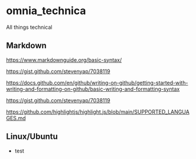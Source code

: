 # omnia_technica
All things technical

## Markdown
https://www.markdownguide.org/basic-syntax/

https://gist.github.com/stevenyap/7038119

https://docs.github.com/en/github/writing-on-github/getting-started-with-writing-and-formatting-on-github/basic-writing-and-formatting-syntax

https://gist.github.com/stevenyap/7038119

https://github.com/highlightjs/highlight.js/blob/main/SUPPORTED_LANGUAGES.md

## Linux/Ubuntu

- test

